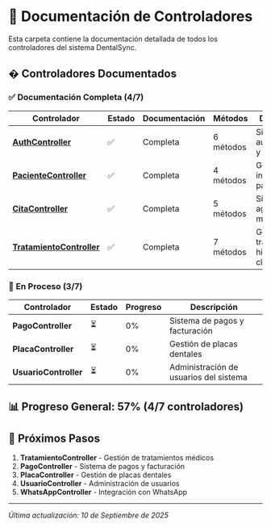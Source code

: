 # 🎯 Documentación de Controladores

Esta carpeta contiene la documentación detallada de todos los controladores del sistema DentalSync.

## � Controladores Documentados

### ✅ Documentación Completa (4/7)

| Controlador | Estado | Documentación | Métodos | Descripción |
|-------------|--------|---------------|---------|-------------|
| **[AuthController](./AuthController.md)** | ✅ | Completa | 6 métodos | Sistema de autenticación y autorización |
| **[PacienteController](./PacienteController.md)** | ✅ | Completa | 4 métodos | Gestión integral de pacientes |
| **[CitaController](./CitaController.md)** | ✅ | Completa | 5 métodos | Sistema de agendamiento médico |
| **[TratamientoController](./TratamientoController.md)** | ✅ | Completa | 7 métodos | Gestión de tratamientos y historial clínico |

### 🔄 En Proceso (3/7)

| Controlador | Estado | Progreso | Descripción |
|-------------|--------|----------|-------------|
| **PagoController** | ⏳ | 0% | Sistema de pagos y facturación |
| **PlacaController** | ⏳ | 0% | Gestión de placas dentales |
| **UsuarioController** | ⏳ | 0% | Administración de usuarios del sistema |

## 📊 Progreso General: 57% (4/7 controladores)

## 🎯 Próximos Pasos

1. **TratamientoController** - Gestión de tratamientos médicos
2. **PagoController** - Sistema de pagos y facturación
3. **PlacaController** - Gestión de placas dentales
4. **UsuarioController** - Administración de usuarios
5. **WhatsAppController** - Integración con WhatsApp

---
*Última actualización: 10 de Septiembre de 2025*
